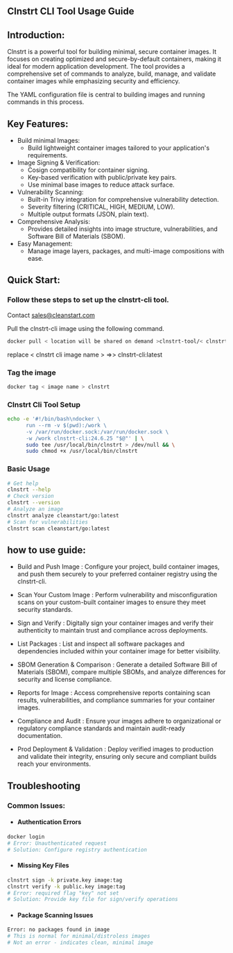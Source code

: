 ## Clnstrt CLI Tool Usage Guide

## Introduction:
Clnstrt is a powerful tool for building minimal, secure container images. It focuses on creating optimized and secure-by-default containers, making it ideal for modern application development. The tool provides a comprehensive set of commands to analyze, build, manage, and validate container images while emphasizing security and efficiency.

The YAML configuration file is central to building images and running commands in this process.

## Key Features:
- Build minimal Images: 
  - Build lightweight container images tailored to your application's requirements.
- Image Signing & Verification: 
  - Cosign compatibility for container signing.
  - Key-based verification with public/private key pairs.
  - Use minimal base images to reduce attack surface.
- Vulnerability Scanning:
  - Built-in Trivy integration for comprehensive vulnerability detection.
  - Severity filtering (CRITICAL, HIGH, MEDIUM, LOW).
  - Multiple output formats (JSON, plain text).
- Comprehensive Analysis:
  - Provides detailed insights into image structure, vulnerabilities, and Software Bill of Materials (SBOM).
- Easy Management:
  - Manage image layers, packages, and multi-image compositions with ease.


## Quick Start:

### Follow these steps to set up the clnstrt-cli tool.

Contact sales@cleanstart.com 

Pull the clnstrt-cli image using the following command.

```bash
docker pull < location will be shared on demand >clnstrt-tool/< clnstrt cli image name >

```
replace < clnstrt cli image name > =>> clnstrt-cli:latest

### Tag the image

```bash
docker tag < image name > clnstrt
```

### Clnstrt Cli Tool Setup

```bash
echo -e '#!/bin/bash\ndocker \
      run --rm -v $(pwd):/work \
      -v /var/run/docker.sock:/var/run/docker.sock \
      -w /work clnstrt-cli:24.6.25 "$@"' | \
      sudo tee /usr/local/bin/clnstrt > /dev/null && \
      sudo chmod +x /usr/local/bin/clnstrt
```

### Basic Usage

```bash
# Get help
clnstrt --help
# Check version
clnstrt --version
# Analyze an image
clnstrt analyze cleanstart/go:latest
# Scan for vulnerabilities
clnstrt scan cleanstart/go:latest
```

## how to use guide:

- Build and Push Image : Configure your project, build container images, and push them securely to your preferred container registry using the clnstrt-cli.

- Scan Your Custom Image : Perform vulnerability and misconfiguration scans on your custom-built container images to ensure they meet security standards.

- Sign and Verify : Digitally sign your container images and verify their authenticity to maintain trust and compliance across deployments.

- List Packages : List and inspect all software packages and dependencies included within your container image for better visibility.

- SBOM Generation & Comparison : Generate a detailed Software Bill of Materials (SBOM), compare multiple SBOMs, and analyze differences for security and license compliance.

- Reports for Image : Access comprehensive reports containing scan results, vulnerabilities, and compliance summaries for your container images.

- Compliance and Audit : Ensure your images adhere to organizational or regulatory compliance standards and maintain audit-ready documentation.

- Prod Deployment & Validation : Deploy verified images to production and validate their integrity, ensuring only secure and compliant builds reach your environments.




## Troubleshooting

### Common Issues:

- #### Authentication Errors

```bash
docker login
# Error: Unauthenticated request
# Solution: Configure registry authentication
```

- #### Missing Key Files

```bash
clnstrt sign -k private.key image:tag
clnstrt verify -k public.key image:tag
# Error: required flag "key" not set
# Solution: Provide key file for sign/verify operations
```

- #### Package Scanning Issues

```bash
Error: no packages found in image
# This is normal for minimal/distroless images
# Not an error - indicates clean, minimal image
```
